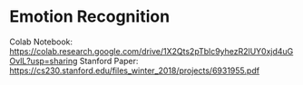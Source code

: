 # Emotion Recognition

Colab Notebook: https://colab.research.google.com/drive/1X2Qts2pTblc9yhezR2lUY0xjd4uGOvlL?usp=sharing 
Stanford Paper: https://cs230.stanford.edu/files_winter_2018/projects/6931955.pdf